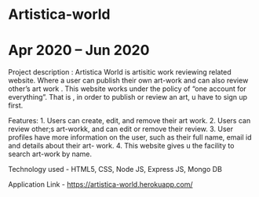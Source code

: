 # Artistica-world
# Apr 2020 – Jun 2020

Project description : Artistica World is artisitic work reviewing related website. Where a user can publish their own art-work and can also review other’s art work . This website works under the policy of “one account for everything”. That is , in order to publish or review an art, u have to sign up first.

Features: 1. Users can create, edit, and remove their art work.
2. Users can review other;s art-workk, and can edit or remove their review.
3. User profiles have more information on the user, such as their full name, email id and details about their art- work.
4. This website gives u the facility to search art-work by name.

Technology used - HTML5, CSS, Node JS, Express JS, Mongo DB

Application Link -  https://artistica-world.herokuapp.com/
